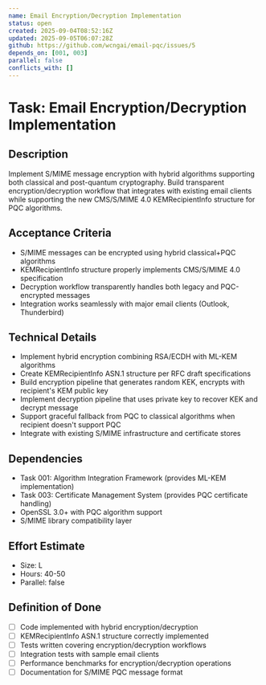 ```yaml
---
name: Email Encryption/Decryption Implementation
status: open
created: 2025-09-04T08:52:16Z
updated: 2025-09-05T06:07:28Z
github: https://github.com/wcngai/email-pqc/issues/5
depends_on: [001, 003]
parallel: false
conflicts_with: []
---
```


# Task: Email Encryption/Decryption Implementation

## Description
Implement S/MIME message encryption with hybrid algorithms supporting both classical and post-quantum cryptography. Build transparent encryption/decryption workflow that integrates with existing email clients while supporting the new CMS/S/MIME 4.0 KEMRecipientInfo structure for PQC algorithms.

## Acceptance Criteria
- S/MIME messages can be encrypted using hybrid classical+PQC algorithms
- KEMRecipientInfo structure properly implements CMS/S/MIME 4.0 specification
- Decryption workflow transparently handles both legacy and PQC-encrypted messages
- Integration works seamlessly with major email clients (Outlook, Thunderbird)

## Technical Details
- Implement hybrid encryption combining RSA/ECDH with ML-KEM algorithms
- Create KEMRecipientInfo ASN.1 structure per RFC draft specifications
- Build encryption pipeline that generates random KEK, encrypts with recipient's KEM public key
- Implement decryption pipeline that uses private key to recover KEK and decrypt message
- Support graceful fallback from PQC to classical algorithms when recipient doesn't support PQC
- Integrate with existing S/MIME infrastructure and certificate stores

## Dependencies
- Task 001: Algorithm Integration Framework (provides ML-KEM implementation)
- Task 003: Certificate Management System (provides PQC certificate handling)
- OpenSSL 3.0+ with PQC algorithm support
- S/MIME library compatibility layer

## Effort Estimate
- Size: L
- Hours: 40-50
- Parallel: false

## Definition of Done
- [ ] Code implemented with hybrid encryption/decryption
- [ ] KEMRecipientInfo ASN.1 structure correctly implemented
- [ ] Tests written covering encryption/decryption workflows
- [ ] Integration tests with sample email clients
- [ ] Performance benchmarks for encryption/decryption operations
- [ ] Documentation for S/MIME PQC message format

